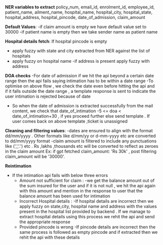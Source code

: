 **NER variables to extract**
policy_num,
email_id,
enrolment_id,
employee_id,
patient_name,
ailment_name,
hospital_name,
hospital_city,
hospital_state,
hospital_address,
hospital_pincode,
date_of_admission,
claim_amount


**Default Values**:
-if claim amount is empty we have default value set to 30000
-if patient name is empty then we take sender name as patient name

**Hospital details fetch**:
If hospital pincode is empty 
- apply fuzzy with state and city extracted from NER against the list of hospitals 
- apply fuzzy on hospital name 
-if address is present apply fuzzy with address


**DOA checks**
-For date of admission if we hit the api beyond a certain date range then the api fails saying intimation has to be within a date range
-To optimise on above flow , we check the date even before hitting the api and if it falls outside the date range , a template response is sent to indicate the user intimation is rejected because of date
- So when the date of admission is extracted successfully from the mail content, we check that date_of_intimation -5 <= doa < date_of_intimation+30 , if yes proceed further else send template . If user comes back on above template ,ticket is unassigned

**Cleaning and filtering values**:
 -dates are ensured to align with the format dd/mm/yyyy . Other formats like d/mm/yy or d-mm-yyyy etc are converted to dd/mm/yyyy format
-claim amount is filtered to include any punctuations like (',','.') etc . Rs ,lakhs ,thousands etc will be converted to reflect as zeroes in the claim amount Ex: if gpt fetched claim_amount: 'Rs 30k' , post filtering claim_amount will be '30000'.


**Reintimation**
- If the intimation api fails with below three errors 
   - Amount not sufficient for claim :
      -we get the balance amount out of the sum insured for the user and if it is not null , we hit the api again with this amount and mention in the response to user that the balance amount has been used for intimation
   - Incorrect Hospital details :
      -If hospital details are incorrect then we apply fuzzy on state,city, hospital name and address with the values present in the hospital list provided by backend . If we manage to extract hospital details using this process we rehit the api and send the appropriate response
   - Provided pincode is wrong
      -If pincode details are incorrect then the same process is followed as empty pincode and if extracted then we rehit the api with these details